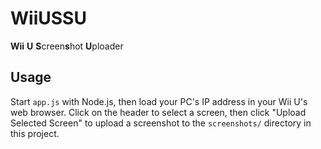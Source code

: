 # WiiUSSU
**Wii** **U** **S**creen**s**hot **U**ploader
## Usage
Start `app.js` with Node.js, then load your PC's IP address in your Wii U's web browser. Click on the header to select a screen, then click "Upload Selected Screen" to upload a screenshot to the `screenshots/` directory in this project.
